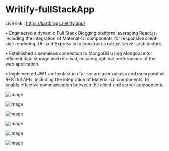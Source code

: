 # Writify-fullStackApp

Live link : https://kartblogs.netlify.app/

• Engineered a dynamic Full Stack Blogging platform leveraging React.js, including the integration of Material-UI components for responsive client-side rendering. Utilized Express.js to construct a robust server architecture.

• Established a seamless connection to MongoDB using Mongoose for efficient data storage and retrieval, ensuring optimal performance of the web application.

• Implemented JWT authentication for secure user access and incorporated RESTful APIs, including the integration of Material-UI components, to enable effective communication between the client and server components.

![image](https://github.com/KarthikhKamath/Writify_fullStackApp/assets/74257697/3d83b979-d68d-4fad-bd02-01a392ee51cb)

![image](https://github.com/KarthikhKamath/Writify_fullStackApp/assets/74257697/2d43a89f-b540-4c9a-a298-41c4295df726)

![image](https://github.com/KarthikhKamath/Writify_fullStackApp/assets/74257697/52063d97-2761-49cc-8691-faeaff241e4a)

![image](https://github.com/KarthikhKamath/Writify_fullStackApp/assets/74257697/6a7f390d-b06e-4e7a-bf73-79711219e89d)

![image](https://github.com/KarthikhKamath/Writify_fullStackApp/assets/74257697/e646ad64-e5f2-49e8-8dba-5185601c8be5)

![image](https://github.com/KarthikhKamath/Writify_fullStackApp/assets/74257697/7da7ff8c-b6bd-4c60-a9f9-103f38b3d55d)

